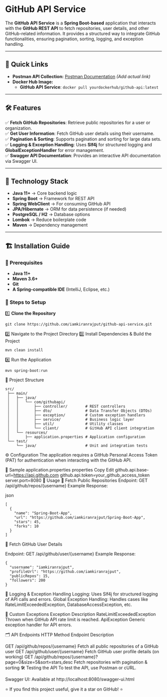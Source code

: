 # GitHub API Service

The **GitHub API Service** is a **Spring Boot-based** application that interacts with the **GitHub REST API** to fetch repositories, user details, and other GitHub-related information. It provides a structured way to integrate GitHub functionalities, ensuring pagination, sorting, logging, and exception handling.

---

## 🚀 Quick Links

- **Postman API Collection:** [Postman Documentation](#) *(Add actual link)*
- **Docker Hub Image:**
  - **GitHub API Service**: `docker pull yourdockerhub/github-api:latest`

---

## 🛠️ Features

✅ **Fetch GitHub Repositories**: Retrieve public repositories for a user or organization.  
✅ **Get User Information**: Fetch GitHub user details using their username.  
✅ **Pagination & Sorting**: Supports pagination and sorting for large data sets.  
✅ **Logging & Exception Handling**: Uses **Slf4j** for structured logging and **GlobalExceptionHandler** for error management.  
✅ **Swagger API Documentation**: Provides an interactive API documentation via Swagger UI.  

---

## 📌 Technology Stack

- **Java 11+** → Core backend logic  
- **Spring Boot** → Framework for REST API  
- **Spring WebClient** → For consuming GitHub API  
- **JPA/Hibernate** → ORM for data persistence (if needed)  
- **PostgreSQL / H2** → Database options  
- **Lombok** → Reduce boilerplate code  
- **Maven** → Dependency management  

---

## 🏗️ Installation Guide

### 🔹 Prerequisites

- **Java 11+**
- **Maven 3.6+**
- **Git**
- **A Spring-compatible IDE** (IntelliJ, Eclipse, etc.)

### 🔹 Steps to Setup

1️⃣ **Clone the Repository**  
```
git clone https://github.com/iamkiranrajput/github-api-service.git
```

2️⃣ Navigate to the Project Directory
3️⃣ Install Dependencies & Build the Project
```
mvn clean install
```

4️⃣ Run the Application
```
mvn spring-boot:run
```

📂 Project Structure
```
src/
 ├── main/
 │   ├── java/
 │   │   └── com/githubapi/
 │   │       ├── controller/        # REST controllers
 │   │       ├── dto/               # Data Transfer Objects (DTOs)
 │   │       ├── exception/         # Custom exception handlers
 │   │       ├── service/           # Business logic layer
 │   │       ├── util/              # Utility classes
 │   │       └── client/            # GitHub API client integration
 │   └── resources/
 │       ├── application.properties # Application configuration
 └── test/
     └── java/                      # Unit and integration tests
```

⚙️ Configuration
The application requires a GitHub Personal Access Token (PAT) for authentication when interacting with the GitHub API.

🔹 Sample application.properties
properties
Copy
Edit
github.api.base-url=https://api.github.com
github.api.token=your_github_access_token
server.port=8080
📖 Usage
🔹 Fetch Public Repositories
Endpoint: GET /api/github/repos/{username}
Example Response:

json
```
[
  {
    "name": "Spring-Boot-App",
    "url": "https://github.com/iamkiranrajput/Spring-Boot-App",
    "stars": 45,
    "forks": 10
  }
]
```
🔹 Fetch GitHub User Details

Endpoint: GET /api/github/user/{username}
Example Response:

```
{
  "username": "iamkiranrajput",
  "profileUrl": "https://github.com/iamkiranrajput",
  "publicRepos": 15,
  "followers": 200
}
```

📜 Logging & Exception Handling
Logging: Uses Slf4j for structured logging of API calls and errors.
Global Exception Handling: Handles cases like RateLimitExceededException, DatabaseAccessException, etc.

🔹 Custom Exceptions
Exception	Description
RateLimitExceededException	Thrown when GitHub API rate limit is reached.
ApiException	Generic exception handler for API errors.

🗂 API Endpoints
HTTP Method	Endpoint	Description

GET	/api/github/repos/{username}	Fetch all public repositories of a GitHub user
GET	/api/github/user/{username}	Fetch GitHub user profile details (on working)
GET	/api/github/repos/{username}?page=0&size=5&sort=stars,desc	Fetch repositories with pagination & sorting
🛠️ Testing the API
To test the API, use Postman or cURL.

Swagger UI: Available at http://localhost:8080/swagger-ui.html

⭐ If you find this project useful, give it a star on GitHub! ⭐
